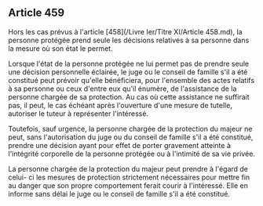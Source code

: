 Article 459
----
Hors les cas prévus à l'article [458](/Livre Ier/Titre XI/Article 458.md), la personne protégée prend seule les
décisions relatives à sa personne dans la mesure où son état le permet.

Lorsque l'état de la personne protégée ne lui permet pas de prendre seule une
décision personnelle éclairée, le juge ou le conseil de famille s'il a été
constitué peut prévoir qu'elle bénéficiera, pour l'ensemble des actes relatifs à
sa personne ou ceux d'entre eux qu'il énumère, de l'assistance de la personne
chargée de sa protection. Au cas où cette assistance ne suffirait pas, il peut,
le cas échéant après l'ouverture d'une mesure de tutelle, autoriser le tuteur à
représenter l'intéressé.

Toutefois, sauf urgence, la personne chargée de la protection du majeur ne peut,
sans l'autorisation du juge ou du conseil de famille s'il a été constitué,
prendre une décision ayant pour effet de porter gravement atteinte à l'intégrité
corporelle de la personne protégée ou à l'intimité de sa vie privée.

La personne chargée de la protection du majeur peut prendre à l'égard de celui-
ci les mesures de protection strictement nécessaires pour mettre fin au danger
que son propre comportement ferait courir à l'intéressé. Elle en informe sans
délai le juge ou le conseil de famille s'il a été constitué.
